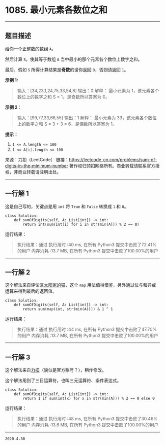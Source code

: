 # 1085. 最小元素各数位之和

---

## 题目描述

给你一个正整数的数组 `A`。

然后计算 `S`，使其等于数组 `A` 当中最小的那个元素各个数位上数字之和。

最后，假如 `S` 所得计算结果是**奇数**的请你返回 `0`，否则请返回 `1`。

**示例 1:**

> 输入：[34,23,1,24,75,33,54,8]
> 输出：0
> 解释：
> 最小元素为 1，该元素各个数位上的数字之和 S = 1，是奇数所以答案为 0。

**示例 2：**

> 输入：[99,77,33,66,55]
> 输出：1
> 解释：
> 最小元素为 33，该元素各个数位上的数字之和 S = 3 + 3 = 6，是偶数所以答案为 1。

**提示：**

1. `1 <= A.length <= 100`
2. `1 <= A[i].length <= 100`

来源：力扣（LeetCode）
链接：https://leetcode-cn.com/problems/sum-of-digits-in-the-minimum-number
著作权归领扣网络所有。商业转载请联系官方授权，非商业转载请注明出处。

---

## 一行解 1

这是自己写的，关键点是用 `int` 将 `True` 和 `False` 转换成 `1` 和 `0`。

```python3
class Solution:
    def sumOfDigits(self, A: List[int]) -> int:    
        return int(sum(int(i) for i in str(min(A))) % 2 == 0)
```

运行结果：

> 执行结果：通过
> 执行用时 :40 ms, 在所有 Python3 提交中击败了72.41% 的用户
> 内存消耗 :13.7 MB, 在所有 Python3 提交中击败了100.00%的用户

---

## 一行解 2

这个解法来自评论区[太阳家的猫](https://leetcode-cn.com/problems/sum-of-digits-in-the-minimum-number/comments/156935)，这个 `map` 用法值得借鉴，另外通过位与和异或运算来得到最后的返回值。

```python3
class Solution:
    def sumOfDigits(self, A: List[int]) -> int:    
        return sum(map(int, str(min(A)))) & 1 ^ 1
```

运行结果：

> 执行结果：通过
> 执行用时 :44 ms, 在所有 Python3 提交中击败了47.70% 的用户
> 内存消耗 :13.7 MB, 在所有 Python3 提交中击败了100.00%的用户

---

## 一行解 3

这个解法来自[力扣](https://leetcode-cn.com/problems/sum-of-digits-in-the-minimum-number/solution/python-bao-li-fa-by-jiren_zyz/166129)（貌似是官方账号？），稍作修改。

这个解法用到了三目运算符，也叫三元运算符、条件表达式。

```python3
class Solution:
    def sumOfDigits(self, A: List[int]) -> int:    
        return 1 if sum(int(x) for x in str(min(A))) % 2 == 0 else 0

```

运行结果：

> 执行结果：通过
> 执行用时 :48 ms, 在所有 Python3 提交中击败了30.46% 的用户
> 内存消耗 :13.6 MB, 在所有 Python3 提交中击败了100.00%的用户

---

`2020.4.30`
